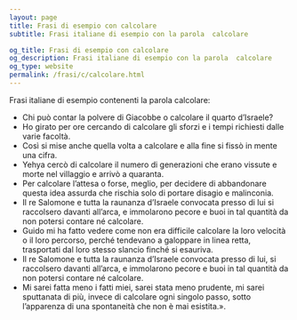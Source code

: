 ```yaml
---
layout: page
title: Frasi di esempio con calcolare 
subtitle: Frasi italiane di esempio con la parola  calcolare

og_title: Frasi di esempio con calcolare 
og_description: Frasi italiane di esempio con la parola  calcolare
og_type: website
permalink: /frasi/c/calcolare.html
---
```


Frasi italiane di esempio contenenti la parola calcolare:


- Chi può contar la polvere di Giacobbe o calcolare il quarto d’Israele?
- Ho girato per ore cercando di calcolare gli sforzi e i tempi richiesti dalle varie facoltà.
- Così si mise anche quella volta a calcolare e alla fine si fissò in mente una cifra.
- Yehya cercò di calcolare il numero di generazioni che erano vissute e morte nel villaggio e arrivò a quaranta.
- Per calcolare l’attesa o forse, meglio, per decidere di abbandonare questa idea assurda che rischia solo di portare disagio e malinconia.
- Il re Salomone e tutta la raunanza d’Israele convocata presso di lui si raccolsero davanti all’arca, e immolarono pecore e buoi in tal quantità da non potersi contare né calcolare.
- Guido mi ha fatto vedere come non era difficile calcolare la loro velocità o il loro percorso, perché tendevano a galoppare in linea retta, trasportati dal loro stesso slancio finché si esauriva.
- Il re Salomone e tutta la raunanza d’Israele convocata presso di lui, si raccolsero davanti all’arca, e immolarono pecore e buoi in tal quantità da non potersi contare né calcolare.
- Mi sarei fatta meno i fatti miei, sarei stata meno prudente, mi sarei sputtanata di più, invece di calcolare ogni singolo passo, sotto l’apparenza di una spontaneità che non è mai esistita.».
